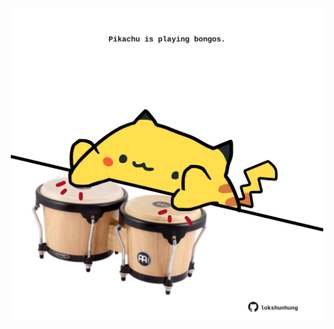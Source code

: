 <!-- built at 31/03/2025, 04:00:32 UTC -->
<p align="center">
  <img width="500" height="500" src="./ReadmeImage.svg">
</p>
